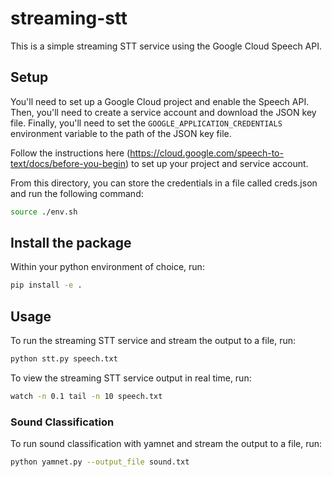# streaming-stt


This is a simple streaming STT service using the Google Cloud Speech API.

## Setup

You'll need to set up a Google Cloud project and enable the Speech API. Then, you'll need to create a service account and download the JSON key file. Finally, you'll need to set the `GOOGLE_APPLICATION_CREDENTIALS` environment variable to the path of the JSON key file. 

Follow the instructions here (https://cloud.google.com/speech-to-text/docs/before-you-begin) to set up your project and service account.

From this directory, you can store the credentials in a file called creds.json and run the following command:

```bash
source ./env.sh
```

## Install the package

Within your python environment of choice, run: 
```bash
pip install -e .
```

## Usage

To run the streaming STT service and stream the output to a file, run:
```bash
python stt.py speech.txt
```

To view the streaming STT service output in real time, run:
```bash
watch -n 0.1 tail -n 10 speech.txt
```

### Sound Classification

To run sound classification with yamnet and stream the output to a file, run:
```bash
python yamnet.py --output_file sound.txt
```
